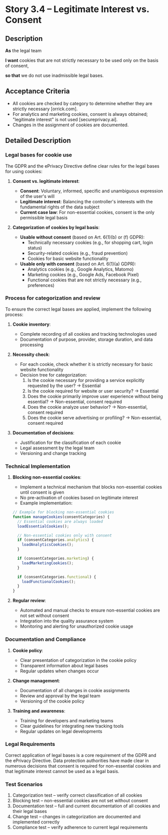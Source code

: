 # Story 3.4 – Legitimate Interest vs. Consent

## Description

**As** the legal team

**I want** cookies that are not strictly necessary to be used only on the basis of consent,

**so that** we do not use inadmissible legal bases.

## Acceptance Criteria

- All cookies are checked by category to determine whether they are strictly necessary [orrick.com].
- For analytics and marketing cookies, consent is always obtained; "legitimate interest" is not used [secureprivacy.ai].
- Changes in the assignment of cookies are documented.

## Detailed Description

### Legal bases for cookie use
The GDPR and the ePrivacy Directive define clear rules for the legal bases for using cookies:

1. **Consent vs. legitimate interest**:
   - **Consent**: Voluntary, informed, specific and unambiguous expression of the user's will
   - **Legitimate interest**: Balancing the controller's interests with the fundamental rights of the data subject
   - **Current case law**: For non-essential cookies, consent is the only permissible legal basis

2. **Categorization of cookies by legal basis**:
   - **Usable without consent** (based on Art. 6(1)(b) or (f) GDPR):
     - Technically necessary cookies (e.g., for shopping cart, login status)
     - Security-related cookies (e.g., fraud prevention)
     - Cookies for basic website functionality
   - **Usable only with consent** (based on Art. 6(1)(a) GDPR):
     - Analytics cookies (e.g., Google Analytics, Matomo)
     - Marketing cookies (e.g., Google Ads, Facebook Pixel)
     - Functional cookies that are not strictly necessary (e.g., preferences)

### Process for categorization and review
To ensure the correct legal bases are applied, implement the following process:

1. **Cookie inventory**:
   - Complete recording of all cookies and tracking technologies used
   - Documentation of purpose, provider, storage duration, and data processing

2. **Necessity check**:
   - For each cookie, check whether it is strictly necessary for basic website functionality
   - Decision tree for categorization:
     1. Is the cookie necessary for providing a service explicitly requested by the user? → Essential
     2. Is the cookie required for website or user security? → Essential
     3. Does the cookie primarily improve user experience without being essential? → Non-essential, consent required
     4. Does the cookie analyze user behavior? → Non-essential, consent required
     5. Does the cookie serve advertising or profiling? → Non-essential, consent required

3. **Documentation of decisions**:
   - Justification for the classification of each cookie
   - Legal assessment by the legal team
   - Versioning and change tracking

### Technical Implementation
1. **Blocking non-essential cookies**:
   - Implement a technical mechanism that blocks non-essential cookies until consent is given
   - No pre-activation of cookies based on legitimate interest
   - Example implementation:
   ```javascript
   // Example for blocking non-essential cookies
   function manageCookies(consentCategories) {
     // Essential cookies are always loaded
     loadEssentialCookies();

     // Non-essential cookies only with consent
     if (consentCategories.analytics) {
       loadAnalyticsCookies();
     }

     if (consentCategories.marketing) {
       loadMarketingCookies();
     }

     if (consentCategories.functional) {
       loadFunctionalCookies();
     }
   }
   ```

2. **Regular review**:
   - Automated and manual checks to ensure non-essential cookies are not set without consent
   - Integration into the quality assurance system
   - Monitoring and alerting for unauthorized cookie usage

### Documentation and Compliance
1. **Cookie policy**:
   - Clear presentation of categorization in the cookie policy
   - Transparent information about legal bases
   - Regular updates when changes occur

2. **Change management**:
   - Documentation of all changes in cookie assignments
   - Review and approval by the legal team
   - Versioning of the cookie policy

3. **Training and awareness**:
   - Training for developers and marketing teams
   - Clear guidelines for integrating new tracking tools
   - Regular updates on legal developments

### Legal Requirements
Correct application of legal bases is a core requirement of the GDPR and the ePrivacy Directive. Data protection authorities have made clear in numerous decisions that consent is required for non-essential cookies and that legitimate interest cannot be used as a legal basis.

### Test Scenarios
1. Categorization test – verify correct classification of all cookies
2. Blocking test – non-essential cookies are not set without consent
3. Documentation test – full and current documentation of all cookies and their legal bases
4. Change test – changes in categorization are documented and implemented correctly
5. Compliance test – verify adherence to current legal requirements
